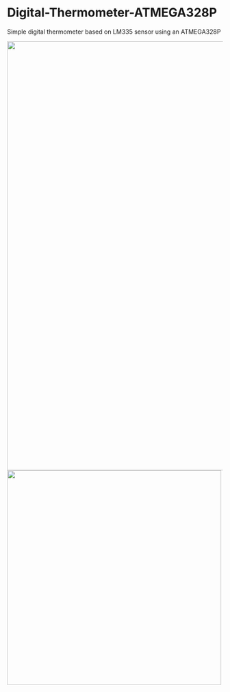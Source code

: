 # Digital-Thermometer-ATMEGA328P
Simple digital thermometer based on LM335 sensor using an ATMEGA328P

<img src="https://github.com/Luca452/Digital-Thermometer-ATMEGA328P/assets/36864265/20084b05-df0e-4995-b4e0-c57448b1cd5f" width="1000" />

<img src="https://github.com/Luca452/Digital-Thermometer-ATMEGA328P/assets/36864265/fca00a96-9938-480d-b46e-6cba60ff5a6c" width="500" />

